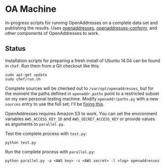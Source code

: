 OA Machine
==========

In-progress scripts for running OpenAddresses on a complete data set and publishing
the results. Uses [openaddresses](https://github.com/openaddresses/openaddresses),
[openaddresses-conform](https://github.com/openaddresses/openaddresses-conform),
and other components of OpenAddresses to work.

Status
------

Installation scripts for preparing a fresh install of Ubuntu 14.04 can be found
in `chef`. Run them from a Git checkout like this:

    sudo apt-get update
    sudo chef/run.sh

Complete sources will be checked out to `/var/opt/openaddresses`, but for the
moment the paths defined in `openaddr.paths` point to a restricted subset on
my own personal testing machine. Modify `openaddr/paths.py` with a new `sources`
entry to use the full set; I'll be [fixing this](https://github.com/openaddresses/machine/issues/1).

OpenAddresses requires Amazon S3 to work. You can set the environment variables
`AWS_ACCESS_KEY_ID` and `AWS_SECRET_ACCESS_KEY` or provide values as arguments
to `parallel.py`.

Test the complete process with `test.py`:

    python test.py

Run the complete process with `parallel.py`:

    python parallel.py -a <AWS key> -s <AWS secret> -l <log> openaddresses

